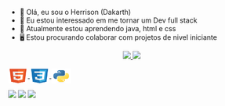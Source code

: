 - 👋 Olá, eu sou o Herrison (Dakarth)
- 👀 Eu estou interessado em me tornar um Dev full stack
- 🌱 Atualmente estou aprendendo java, html e css
- 🖥️ Estou procurando colaborar com projetos de nivel iniciante
<div align="center">
  <a href="https://github.com/Dakarthh">
  <img height="180em" src="https://github-readme-stats.vercel.app/api?username=Dakarthh&show_icons=true&theme=tokyonight&include_all_commits=true&count_private=true"/>
  <img height="140em" src="https://github-readme-stats.vercel.app/api/top-langs/?username=Dakarthh&layout=compact&langs_count=7&theme=tokyonight"/>
</div>
  
<div style="display: inline_block"><br>
  <img align="center" alt="HTML" height="30" width="40" src="https://raw.githubusercontent.com/devicons/devicon/master/icons/html5/html5-original.svg">
  <img align="center" alt="CSS" height="30" width="40" src="https://raw.githubusercontent.com/devicons/devicon/master/icons/css3/css3-original.svg">
  <img align="center" alt="Python" height="30" width="40" src="https://raw.githubusercontent.com/devicons/devicon/master/icons/python/python-original.svg">
</div>
  <p>
  <p>
<div> 
  <a href="https://www.instagram.com/dakarth/" target="_blank"><img src="https://img.shields.io/badge/-Instagram-%23E4405F?style=for-the-badge&logo=instagram&logoColor=white" target="_blank"></a>
  <a href = "mailto:js32132132@gmail.com"><img src="https://img.shields.io/badge/-Gmail-%23333?style=for-the-badge&logo=gmail&logoColor=white" target="_blank"></a>
  <a href="https://www.linkedin.com/in/herrison-batista-677715166/" target="_blank"><img src="https://img.shields.io/badge/-LinkedIn-%230077B5?style=for-the-badge&logo=linkedin&logoColor=white" target="_blank"></a> 
